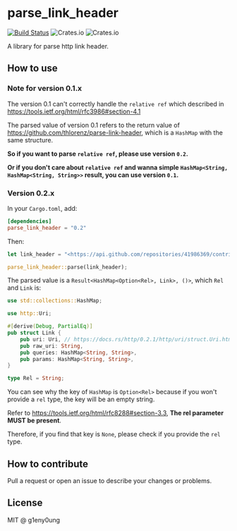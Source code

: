 # parse_link_header

[![Build Status](https://travis-ci.com/g1eny0ung/parse_link_header.svg?branch=master)](https://travis-ci.com/g1eny0ung/parse_link_header)
![Crates.io](https://img.shields.io/crates/v/parse_link_header)
![Crates.io](https://img.shields.io/crates/l/parse_link_header)

A library for parse http link header.

## How to use

### Note for version 0.1.x

The version 0.1 can't correctly handle the `relative ref` which described in <https://tools.ietf.org/html/rfc3986#section-4.1>

The parsed value of version 0.1 refers to the return value of <https://github.com/thlorenz/parse-link-header>, which is a `HashMap` with the same structure.

**So if you want to parse `relative ref`, please use version `0.2`.**

**Or if you don't care about `relative ref` and wanna simple `HashMap<String, HashMap<String, String>>` result, you can use version `0.1`.**

### Version 0.2.x

In your `Cargo.toml`, add:

```toml
[dependencies]
parse_link_header = "0.2"
```

Then:

```rust
let link_header = "<https://api.github.com/repositories/41986369/contributors?page=2>; rel=\"next\", <https://api.github.com/repositories/41986369/contributors?page=14>; rel=\"last\"";

parse_link_header::parse(link_header);
```

The parsed value is a `Result<HashMap<Option<Rel>, Link>, ()>`, which `Rel` and `Link` is:

```rust
use std::collections::HashMap;

use http::Uri;

#[derive(Debug, PartialEq)]
pub struct Link {
    pub uri: Uri, // https://docs.rs/http/0.2.1/http/uri/struct.Uri.html
    pub raw_uri: String,
    pub queries: HashMap<String, String>,
    pub params: HashMap<String, String>,
}

type Rel = String;
```

You can see why the key of `HashMap` is `Option<Rel>` because if you won't provide a `rel` type, the key will be an empty string.

Refer to <https://tools.ietf.org/html/rfc8288#section-3.3>, **The rel parameter MUST be present**.

Therefore, if you find that key is `None`, please check if you provide the `rel` type.

## How to contribute

Pull a request or open an issue to describe your changes or problems.

## License

MIT @ g1eny0ung
